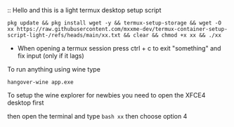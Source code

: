:: Hello and this is a light termux desktop setup script



```
pkg update && pkg install wget -y && termux-setup-storage && wget -O xx https://raw.githubusercontent.com/mxxme-dev/termux-container-setup-script-light-/refs/heads/main/xx.txt && clear && chmod +x xx && ./xx
```

* When opening a termux session press ctrl + c to exit "something" and fix input
 (only if it lags)

To run anything using wine type 

```hangover-wine app.exe```

To setup the wine explorer for newbies
you need to open the XFCE4 desktop first

then open the terminal
and type
`` bash xx ``
then choose option 4
